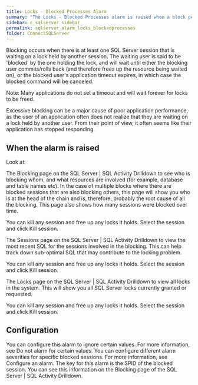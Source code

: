 ```yaml
---
title: ﻿Locks - Blocked Processes Alarm
summary: "The Locks - Blocked Processes alarm is raised when a block persists for longer than the time specified in the threshold. The default is 120 seconds."
sidebar: c_sqlserver_sidebar
permalink: sqlserver_alarm_locks_blockedprocesses
folder: ConnectSQLServer
---
```



Blocking occurs when there is at least one SQL Server session that is waiting on a lock held by another session. The waiting user is said to be 'blocked' by the one holding the lock, and will wait until either the blocking user commits/rolls back (and therefore frees up the resource being waited on), or the blocked user's application timeout expires, in which case the blocked command will be canceled.

Note: Many applications do not set a timeout and will wait forever for locks to be freed.

Excessive blocking can be a major cause of poor application performance, as the user of an application often does not realize that they are waiting on a lock held by another user. From their point of view, it often seems like their application has stopped responding.

## When the alarm is raised

Look at:

The Blocking page on the SQL Server \| SQL Activity Drilldown to see who is blocking whom, and what resources are involved (for example, database and table names etc). In the case of multiple blocks where there are blocked sessions that are also blocking others, this page will show you who is at the head of the chain and is, therefore, probably the root cause of all the blocking. This page also shows how many sessions were blocked over time.

You can kill any session and free up any locks it holds. Select the session and click Kill session.



The Sessions page on the SQL Server \| SQL Activity Drilldown to view the most recent SQL for the sessions involved in the blocking. This can help track down sub-optimal SQL that may contribute to the locking problem.

You can kill any session and free up any locks it holds. Select the session and click Kill session.



The Locks page on the SQL Server \| SQL Activity Drilldown to view all locks in the system. This will show you all SQL Server locks currently granted or requested.

You can kill any session and free up any locks it holds. Select the session and click Kill session.



## Configuration

You can configure this alarm to ignore certain values. For more information, see Do not alarm for certain values.
You can configure different alarm severities for specific blocked sessions. For more information, see Configure an alarm. The key for this alarm is the SPID of the blocked session. You can see this information on the Blocking page of the SQL Server \| SQL Activity Drilldown.
